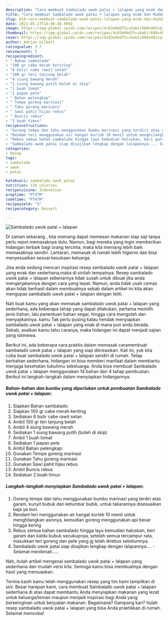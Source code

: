 ```yaml
---
description: "Cara membuat Sambalado uwok patai + lalapan yang enak dan Mudah Dibuat"
title: "Cara membuat Sambalado uwok patai + lalapan yang enak dan Mudah Dibuat"
slug: 819-cara-membuat-sambalado-uwok-patai-lalapan-yang-enak-dan-mudah-dibuat
date: 2021-05-27T14:46:48.999Z
image: https://img-global.cpcdn.com/recipes/4c83e66df5cc6ab1/680x482cq70/sambalado-uwok-patai-lalapan-foto-resep-utama.jpg
thumbnail: https://img-global.cpcdn.com/recipes/4c83e66df5cc6ab1/680x482cq70/sambalado-uwok-patai-lalapan-foto-resep-utama.jpg
cover: https://img-global.cpcdn.com/recipes/4c83e66df5cc6ab1/680x482cq70/sambalado-uwok-patai-lalapan-foto-resep-utama.jpg
author: Adrian Gilbert
ratingvalue: 3.7
reviewcount: 3
recipeingredient:
- " Bahan sambalado"
- "100 gr cabe merah keriting"
- "6 butir cabe rawit setan"
- "100 gr teri tanjung belah"
- "4 siung bawang merah"
- "1 siung bawang putih boleh di skip"
- "1 buah tomat"
- "1 papan pete"
- " Bahan pelengkap"
- " Tempe goreng marinasi"
- " Tahu goreng marinasi"
- " Sawi pahit hijau rebus"
- " Buncis rebus"
- "2 buah timun"
recipeinstructions:
- "Goreng tempe dan tahu menggunakan bumbu marinasi yang terdiri atas garam, kunyit bubuk dan ketumbar bubik, untuk takarannya disesuaikan baja ya bun."
- "Rendam teri menggunakan air hangat kurleb 10 menit untuk menghilangkan asinnya, kemudian goreng menggunakan api besar hingga kering"
- "Rebus semua bahan sambalado hingga layu kemudian haluskan, beri garam dan kaldu bubuk secukupnya, setelah semua tercampur rata, masukkan teri goreng dan pete yang jg telah direbus sebelumnya."
- "Sambalado uwok patai siap disajikan lengkap dengan lalapannya.... Selamat menikmati....."
categories:
- Resep
tags:
- sambalado
- uwok
- patai

katakunci: sambalado uwok patai 
nutrition: 120 calories
recipecuisine: Indonesian
preptime: "PT37M"
cooktime: "PT47M"
recipeyield: "3"
recipecategory: Dessert

---
```



![Sambalado uwok patai + lalapan](https://img-global.cpcdn.com/recipes/4c83e66df5cc6ab1/680x482cq70/sambalado-uwok-patai-lalapan-foto-resep-utama.jpg)

Di zaman  sekarang , kita memang dapat memesan makanan siap saji tanpa perlu repot memasaknya dulu. Namun, bagi mereka yang ingin memberikan hidangan terbaik bagi orang tercinta, maka kita memang lebih baik memasaknya sendiri. Lantaran, memasak di rumah lebih higienis dan bisa menyesuaikan sesuai kesukaan keluarga.

Jika anda sedang mencari inspirasi resep sambalado uwok patai + lalapan yang enak dan sederhana,maka di sinilah tempatnya. Resep sambalado uwok patai + lalapan  sebenarnya tidak susah untuk dibuat jika anda mengerjakannya dengan cara yang tepat. Namun, anda tidak usah cemas akan tidak berhasil dalam membuatnya 
sebab dalam artikel ini kita akan mengupas sambalado uwok patai + lalapan dengan teliti.  



Nah buat kamu yang akan memasak sambalado uwok patai + lalapan yang sederhana, ada beberapa tahap yang dapat dilakukan, pertama memilih jenis bahan, lalu penentuan bahan segar, hingga cara mengolah dan menyajikannya. kamu Tak perlu pusing kalau hendak menyiapkan sambalado uwok patai + lalapan yang enak di mana pun anda berada. Sebab, asalkan kamu  tahu caranya, maka hidangan ini dapat menjadi sajian yang istimewa.

Berikut ini, ada beberapa cara praktis  dalam memasak caramembuat sambalado uwok patai + lalapan yang siap dikreasikan. Kali ini, yuk kita coba buat sambalado uwok patai + lalapan sendiri di rumah. Tetap berbahan sederhana, hidangan ini bisa memberi manfaat dalam membantu menjaga kesehatan tubuhmu sekeluarga. Anda bisa membuat Sambalado uwok patai + lalapan menggunakan 14 bahan dan 4 tahap pembuatan. Berikut ini langkah-langkah dalam menyiapkan hidangannya.

<!--inarticleads1-->

##### Bahan-bahan dan bumbu yang diperlukan untuk pembuatan Sambalado uwok patai + lalapan:

1. Siapkan  Bahan sambalado:
1. Siapkan 100 gr cabe merah keriting
1. Sediakan 6 butir cabe rawit setan
1. Ambil 100 gr teri tanjung belah
1. Ambil 4 siung bawang merah
1. Sediakan 1 siung bawang putih (boleh di skip)
1. Ambil 1 buah tomat
1. Sediakan 1 papan pete
1. Ambil  Bahan pelengkap:
1. Gunakan  Tempe goreng marinasi
1. Gunakan  Tahu goreng marinasi
1. Gunakan  Sawi pahit hijau rebus
1. Ambil  Buncis rebus
1. Sediakan 2 buah timun




<!--inarticleads2-->

##### Langkah-langkah menyiapkan Sambalado uwok patai + lalapan:

1. Goreng tempe dan tahu menggunakan bumbu marinasi yang terdiri atas garam, kunyit bubuk dan ketumbar bubik, untuk takarannya disesuaikan baja ya bun.
1. Rendam teri menggunakan air hangat kurleb 10 menit untuk menghilangkan asinnya, kemudian goreng menggunakan api besar hingga kering
1. Rebus semua bahan sambalado hingga layu kemudian haluskan, beri garam dan kaldu bubuk secukupnya, setelah semua tercampur rata, masukkan teri goreng dan pete yang jg telah direbus sebelumnya.
1. Sambalado uwok patai siap disajikan lengkap dengan lalapannya.... - Selamat menikmati.....




Nah, itulah artikel mengenai  sambalado uwok patai + lalapan  yang sederhana dan mudah versi kita. Semoga kamu bisa membuatnya dengan hasil yang memuaskan. 

Terima kasih kamu telah menggunakan resep yang tim kami tampilkan di sini. Besar harapan kami, cara membuat  Sambalado uwok patai + lalapan sederhana di atas dapat membantu Anda menyiapkan makanan yang lezat untuk keluarga/teman maupun menjadi inspirasi bagi Anda yang berkeinginan untuk berjualan makanan. Bagaimana? Gampang kan? Itulah resep sambalado uwok patai + lalapan yang bisa Anda praktikkan di rumah. Selamat mencoba!

